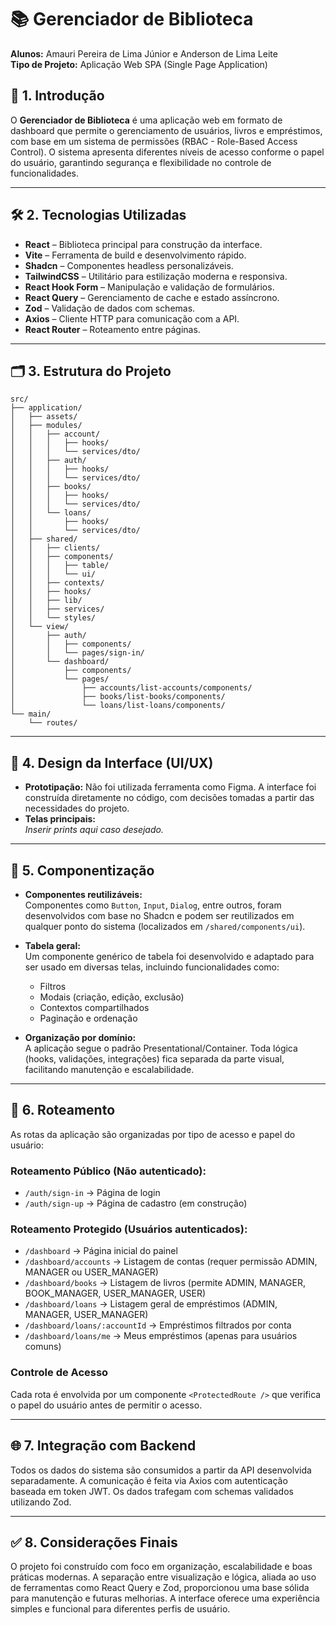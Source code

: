 
# 📚 Gerenciador de Biblioteca

**Alunos:** Amauri Pereira de Lima Júnior e Anderson de Lima Leite  
**Tipo de Projeto:** Aplicação Web SPA (Single Page Application)

## 🧾 1. Introdução

O **Gerenciador de Biblioteca** é uma aplicação web em formato de dashboard que permite o gerenciamento de usuários, livros e empréstimos, com base em um sistema de permissões (RBAC - Role-Based Access Control). O sistema apresenta diferentes níveis de acesso conforme o papel do usuário, garantindo segurança e flexibilidade no controle de funcionalidades.

---

## 🛠️ 2. Tecnologias Utilizadas

- **React** – Biblioteca principal para construção da interface.
- **Vite** – Ferramenta de build e desenvolvimento rápido.
- **Shadcn** – Componentes headless personalizáveis.
- **TailwindCSS** – Utilitário para estilização moderna e responsiva.
- **React Hook Form** – Manipulação e validação de formulários.
- **React Query** – Gerenciamento de cache e estado assíncrono.
- **Zod** – Validação de dados com schemas.
- **Axios** – Cliente HTTP para comunicação com a API.
- **React Router** – Roteamento entre páginas.

---

## 🗂️ 3. Estrutura do Projeto

```
src/
├── application/
│   ├── assets/
│   ├── modules/
│   │   ├── account/
│   │   │   ├── hooks/
│   │   │   └── services/dto/
│   │   ├── auth/
│   │   │   ├── hooks/
│   │   │   └── services/dto/
│   │   ├── books/
│   │   │   ├── hooks/
│   │   │   └── services/dto/
│   │   └── loans/
│   │       ├── hooks/
│   │       └── services/dto/
│   ├── shared/
│   │   ├── clients/
│   │   ├── components/
│   │   │   ├── table/
│   │   │   └── ui/
│   │   ├── contexts/
│   │   ├── hooks/
│   │   ├── lib/
│   │   ├── services/
│   │   └── styles/
│   └── view/
│       ├── auth/
│       │   ├── components/
│       │   └── pages/sign-in/
│       └── dashboard/
│           ├── components/
│           └── pages/
│               ├── accounts/list-accounts/components/
│               ├── books/list-books/components/
│               └── loans/list-loans/components/
└── main/
    └── routes/
```

---

## 🎨 4. Design da Interface (UI/UX)

- **Prototipação:** Não foi utilizada ferramenta como Figma. A interface foi construída diretamente no código, com decisões tomadas a partir das necessidades do projeto.
- **Telas principais:**  
  _Inserir prints aqui caso desejado._

---

## 🧩 5. Componentização

- **Componentes reutilizáveis:**  
  Componentes como `Button`, `Input`, `Dialog`, entre outros, foram desenvolvidos com base no Shadcn e podem ser reutilizados em qualquer ponto do sistema (localizados em `/shared/components/ui`).

- **Tabela geral:**  
  Um componente genérico de tabela foi desenvolvido e adaptado para ser usado em diversas telas, incluindo funcionalidades como:
  - Filtros
  - Modais (criação, edição, exclusão)
  - Contextos compartilhados
  - Paginação e ordenação

- **Organização por domínio:**  
  A aplicação segue o padrão Presentational/Container. Toda lógica (hooks, validações, integrações) fica separada da parte visual, facilitando manutenção e escalabilidade.

---

## 🔐 6. Roteamento

As rotas da aplicação são organizadas por tipo de acesso e papel do usuário:

### Roteamento Público (Não autenticado):
- `/auth/sign-in` → Página de login
- `/auth/sign-up` → Página de cadastro (em construção)

### Roteamento Protegido (Usuários autenticados):
- `/dashboard` → Página inicial do painel
- `/dashboard/accounts` → Listagem de contas (requer permissão ADMIN, MANAGER ou USER_MANAGER)
- `/dashboard/books` → Listagem de livros (permite ADMIN, MANAGER, BOOK_MANAGER, USER_MANAGER, USER)
- `/dashboard/loans` → Listagem geral de empréstimos (ADMIN, MANAGER, USER_MANAGER)
- `/dashboard/loans/:accountId` → Empréstimos filtrados por conta
- `/dashboard/loans/me` → Meus empréstimos (apenas para usuários comuns)

### Controle de Acesso
Cada rota é envolvida por um componente `<ProtectedRoute />` que verifica o papel do usuário antes de permitir o acesso.

---

## 🌐 7. Integração com Backend

Todos os dados do sistema são consumidos a partir da API desenvolvida separadamente. A comunicação é feita via Axios com autenticação baseada em token JWT. Os dados trafegam com schemas validados utilizando Zod.

---

## ✅ 8. Considerações Finais

O projeto foi construído com foco em organização, escalabilidade e boas práticas modernas. A separação entre visualização e lógica, aliada ao uso de ferramentas como React Query e Zod, proporcionou uma base sólida para manutenção e futuras melhorias. A interface oferece uma experiência simples e funcional para diferentes perfis de usuário.
